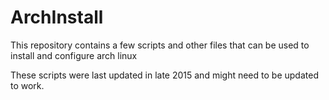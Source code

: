 # ArchInstall #

This repository contains a few scripts and other files that can be used to install and configure arch linux

These scripts were last updated in late 2015 and might need to be updated to work.
